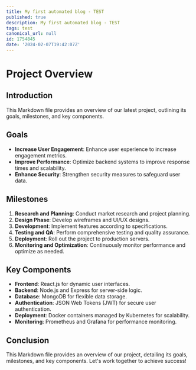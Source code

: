 ```yaml
---
title: My first automated blog - TEST
published: true
description: My first automated blog - TEST
tags: test
canonical_url: null
id: 1754845
date: '2024-02-07T19:42:07Z'
---
```


# Project Overview

## Introduction
This Markdown file provides an overview of our latest project, outlining its goals, milestones, and key components.

## Goals
- **Increase User Engagement**: Enhance user experience to increase engagement metrics.
- **Improve Performance**: Optimize backend systems to improve response times and scalability.
- **Enhance Security**: Strengthen security measures to safeguard user data.

## Milestones
1. **Research and Planning**: Conduct market research and project planning.
2. **Design Phase**: Develop wireframes and UI/UX designs.
3. **Development**: Implement features according to specifications.
4. **Testing and QA**: Perform comprehensive testing and quality assurance.
5. **Deployment**: Roll out the project to production servers.
6. **Monitoring and Optimization**: Continuously monitor performance and optimize as needed.

## Key Components
- **Frontend**: React.js for dynamic user interfaces.
- **Backend**: Node.js and Express for server-side logic.
- **Database**: MongoDB for flexible data storage.
- **Authentication**: JSON Web Tokens (JWT) for secure user authentication.
- **Deployment**: Docker containers managed by Kubernetes for scalability.
- **Monitoring**: Prometheus and Grafana for performance monitoring.

## Conclusion
This Markdown file provides an overview of our project, detailing its goals, milestones, and key components. Let's work together to achieve success!
